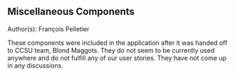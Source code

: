 ## Miscellaneous Components

Author(s): François Pelletier

These components were included in the application after it was handed off to CCSU team, Blond Maggots. They do not seem to be currently used anywhere and do not fulfill any of our user stories. They have not come up in any discussions.
